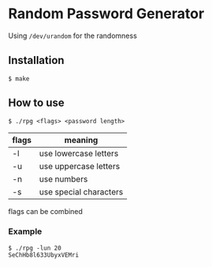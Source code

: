 # Random Password Generator
Using `/dev/urandom` for the randomness

## Installation
```
$ make
```

## How to use
```
$ ./rpg <flags> <password length>
```

flags | meaning
---|---
-l | use lowercase letters
-u | use uppercase letters
-n | use numbers
-s | use special characters

flags can be combined

### Example
```
$ ./rpg -lun 20
SeChHb8l633UbyxVEMri
```
